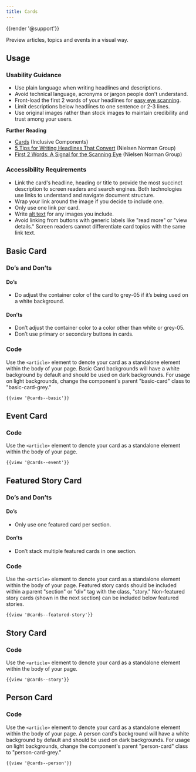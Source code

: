 ```yaml
---
title: Cards
---
```

{{render '@support'}}

Preview articles, topics and events in a visual way.

## Usage

### Usability Guidance

* Use plain language when writing headlines and descriptions.
* Avoid technical language, acronyms or jargon people don't understand.
* Front-load the first 2 words of your headlines for [easy eye scanning](https://www.nngroup.com/articles/first-2-words-a-signal-for-scanning/).
* Limit descriptions below headlines to one sentence or 2-3 lines.
* Use original images rather than stock images to maintain credibility and trust among your users.

**Further Reading**

* [Cards](https://inclusive-components.design/cards/) (Inclusive Components)
* [5 Tips for Writing Headlines That Convert](https://www.nngroup.com/articles/headings-pickup-lines/) (Nielsen Norman Group)
* [First 2 Words: A Signal for the Scanning Eye](https://www.nngroup.com/articles/first-2-words-a-signal-for-scanning/) (Nielsen Norman Group)

### Accessibility Requirements

* Link the card's headline, heading or title to provide the most succinct description to screen readers and search engines. Both technologies use links to understand and navigate document structure.
* Wrap your link around the image if you decide to include one.
* Only use one link per card.
* Write [alt text](https://webaim.org/techniques/alttext/) for any images you include.
* Avoid linking from buttons with generic labels like "read more" or "view details." Screen readers cannot differentiate card topics with the same link text.

## Basic Card

### Do’s and Don’ts

#### Do’s

* Do adjust the container color of the card to grey-05 if it’s being used on a white background.

#### Don’ts

* Don’t adjust the container color to a color other than white or grey-05.
* Don’t use primary or secondary buttons in cards.

### Code

Use the `<article>` element to denote your card as a standalone element within the body of your page. Basic Card backgrounds will have a white background by default and should be used on dark backgrounds. For usage on light backgrounds, change the component's parent "basic-card" class to "basic-card-grey."


```
{{view '@cards--basic'}}
```

## Event Card

### Code

Use the `<article>` element to denote your card as a standalone element within the body of your page.


```
{{view '@cards--event'}}
```

## Featured Story Card

### Do’s and Don’ts

#### Do’s

* Only use one featured card per section.

#### Don’ts

* Don’t stack multiple featured cards in one section.

### Code

Use the `<article>` element to denote your card as a standalone element within the body of your page. Featured story cards should be included within a parent "section" or "div" tag with the class, "story." Non-featured story cards (shown in the next section) can be included below featured stories.

```
{{view '@cards--featured-story'}}
```

## Story Card

### Code

Use the `<article>` element to denote your card as a standalone element within the body of your page.

```
{{view '@cards--story'}}
```

## Person Card

### Code

Use the `<article>` element to denote your card as a standalone element within the body of your page. A person card's background will have a white background by default and should be used on dark backgrounds. For usage on light backgrounds, change the component's parent "person-card" class to "person-card-grey."


```
{{view '@cards--person'}}
```
